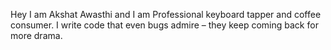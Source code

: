 Hey I am Akshat Awasthi and I am Professional keyboard tapper and coffee consumer. I write code that even bugs admire – they keep coming back for more drama.
